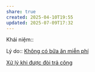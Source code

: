 ```yaml
---
share: true
created: 2025-04-10T19:55
updated: 2025-07-09T17:32
---
```

Khái niệm:: 

Lý do:: [Không có bữa ăn miễn phí](../Ti%E1%BB%81n/Kh%C3%B4ng%20c%C3%B3%20g%C3%AC%20l%C3%A0%20mi%E1%BB%85n%20ph%C3%AD%20th%E1%BB%B1c%20s%E1%BB%B1%20c%E1%BA%A3.md)

[Xử lý khi được đòi trả công](../../Qu%C3%A0%20t%E1%BA%B7ng/X%E1%BB%AD%20l%C3%BD%20khi%20%C4%91%C6%B0%E1%BB%A3c%20%C4%91%C3%B2i%20tr%E1%BA%A3%20c%C3%B4ng.md)
